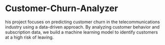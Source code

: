 # Customer-Churn-Analyzer
his project focuses on predicting customer churn in the telecommunications industry using a data-driven approach. By analyzing customer behavior and subscription data, we build a machine learning model to identify customers at a high risk of leaving. 
